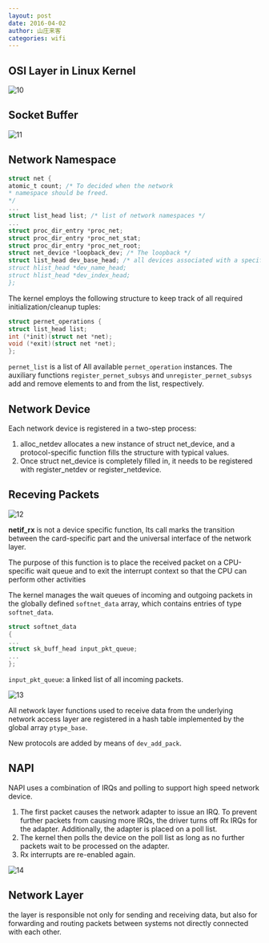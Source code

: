 ```yaml
---
layout: post
date: 2016-04-02
author: 山庄来客
categories: wifi 
---
```


## OSI Layer in Linux Kernel  
![10](%image_url%/2016/2016040210.png)

## Socket Buffer  
![11](%image_url%/2016/2016040211.png)

## Network Namespace  
```c
struct net {
atomic_t count; /* To decided when the network
* namespace should be freed.
*/
...
struct list_head list; /* list of network namespaces */
...
struct proc_dir_entry *proc_net;
struct proc_dir_entry *proc_net_stat;
struct proc_dir_entry *proc_net_root;
struct net_device *loopback_dev; /* The loopback */
struct list_head dev_base_head; /* all devices associated with a specific namespace
struct hlist_head *dev_name_head;
struct hlist_head *dev_index_head;
};
```

The kernel employs the following structure to keep track of all required initialization/cleanup tuples:  
```c
struct pernet_operations {
struct list_head list;
int (*init)(struct net *net);
void (*exit)(struct net *net);
};
```

`pernet_list` is a list of All available `pernet_operation` instances. The auxiliary functions `register_pernet_subsys` and `unregister_pernet_subsys` add and remove elements to and from the list, respectively.

## Network Device  
Each network device is registered in a two-step process:   
1.	alloc_netdev allocates a new instance of struct net_device, and a protocol-specific function fills the structure with typical values.    
2.	Once struct net_device is completely filled in, it needs to be registered with register_netdev or register_netdevice.   

## Receving Packets  
![12](%image_url%/2016/2016040212.png)

**netif_rx** is not a device specific function, Its call marks the transition between the card-specific part and the universal interface of the network layer.

The purpose of this function is to place the received packet on a CPU-specific wait queue and to exit the interrupt context so that the CPU can perform other activities

The kernel manages the wait queues of incoming and outgoing packets in the globally defined
`softnet_data` array, which contains entries of type `softnet_data`.  

```c
struct softnet_data
{
...
struct sk_buff_head input_pkt_queue;
...
};
```

`input_pkt_queue`: a linked list of all incoming packets.

![13](%image_url%/2016/2016040213.png)

All network layer functions used to receive data from the underlying network access layer are registered in a hash table implemented by the global array `ptype_base`.

New protocols are added by means of `dev_add_pack`.

## NAPI  
NAPI uses a combination of IRQs and polling to support high speed network device.    
1. The first packet causes the network adapter to issue an IRQ. To prevent further packets from
causing more IRQs, the driver turns off Rx IRQs for the adapter. Additionally, the adapter is
placed on a poll list.   
2. The kernel then polls the device on the poll list as long as no further packets wait to be processed on the adapter.   
3. Rx interrupts are re-enabled again.   

![14](%image_url%/2016/2016040214.png)

## Network Layer  
the layer is responsible not only for sending and receiving data, but also for forwarding and routing packets between systems not directly connected with each other.   


